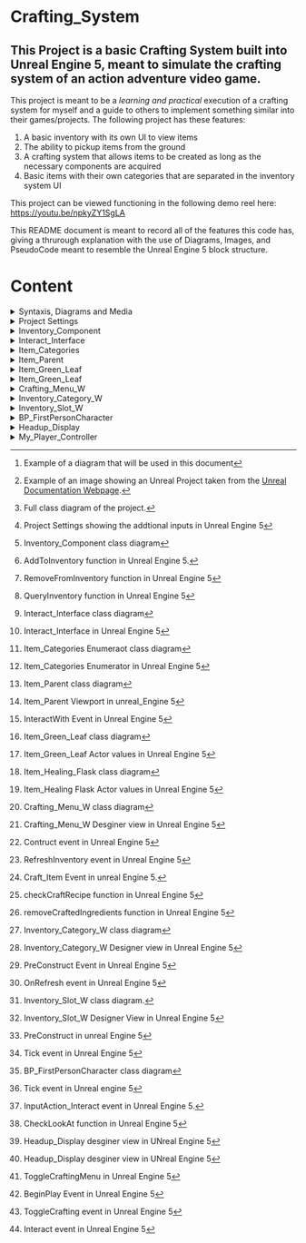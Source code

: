 # Crafting_System

## This Project is a basic Crafting System built into Unreal Engine 5, meant to simulate the crafting system of an action adventure video game.

This project is meant to be a *learning and practical* execution of a crafting system for myself and a guide to others to implement something similar into their games/projects. The following project has these features:

  1. A basic inventory with its own UI to view items
  2. The ability to pickup items from the ground
  3. A crafting system that allows items to be created as long as the necessary components are acquired
  4. Basic items with their own categories that are separated in the inventory system UI

This project can be viewed functioning in the following demo reel here: https://youtu.be/npkyZY1SgLA

This README document is meant to record all of the features this code has, giving a thrurough explanation with the use of Diagrams, Images, and PseudoCode meant to resemble the Unreal Engine 5 block structure.

# Content

<details>

  <summary>Syntaxis, Diagrams and Media</summary>

  # Syntaxis, Diagram and Media

  ## How is this document organized and how should you read it?
  
  This section is to give an understanding of how the document will be formated and organized as well as explaining the diagrams that will be placed around this document.

  ### Syntax

  All of the added or edited functions, structures or events will be added to this document. Any default classes, structures, etc, that are in the base Unreal Engine default projects, will only be added if they are specifically mentioned in the context of the coding.

  The coding will be done in a pseudocode that will ressemble as much as possible a object oriented language

  Example:

  ```
    class newClass {

      public  bool attribute;
      public  int attribute2;
      private static  struct attribute3;

      public function1( int parameter, bool parameter){
        return returnType;
      }

      private functionEvent(){
        attribute += 1;
      }
    }
  ```
  
  ### Diagrams 
  
  There will be general UML Diagrams summarizing and showing the logic of every component, as Unreal has very specific color coding for their nodes (i.e, events, functions, and the specific color of the data structures) these diagrams will use the colors used in Unreal for the classes and data structures.
  
  Example:

  ![imagen](https://github.com/user-attachments/assets/c4eb07d7-86af-498c-9c1a-d473067e88b4) [^1]

  [^1]: Example of a diagram that will be used in this document

### Media

Media in this document will have foot notes describing what the media is showing. Media can include images, videos of the project to assist in the understanding of this project.

Example:

  ![dotboxspawnemitter](https://github.com/user-attachments/assets/a0b89f3c-2c57-42c8-b502-7a0211c958d8)[^2]

  [^2]: Example of an image showing an Unreal Project taken from the [Unreal Documentation Webpage](https://dev.epicgames.com/documentation/en-us/unreal-engine/nodes-in-unreal-engine). 

  <img width="4409" height="3366" alt="Clase UML" src="https://github.com/user-attachments/assets/35333426-fe2c-4501-9380-3439eba92ec8" /> [^3]

  [^3]: Full class diagram of the project.
  
</details>

<details>

  <summary>Project Settings</summary>

  # Project Settings

  For this class to function properly, it is Required to add some additional inputsinto your project settings to toggle the inventory to appear, and to pick up items. For this project "Tab" is used to open the invenotry, and "E" is used to pick up items on the ground.

  <img width="1007" height="552" alt="imagen" src="https://github.com/user-attachments/assets/629c5160-30b5-464d-af4d-ec71b6f22e48" /> [^4]

  [^4]: Project Settings showing the addtional inputs in Unreal Engine 5


</details>
  
<details>

  <summary>Inventory_Component</summary>
  
  # Inventory_Component

  ## How we contain items that are grabbed by the player.

  This is a blueprint actor component class that allows the player to add items, remove them, and search for items in a specific category.

  <img width="394" height="299" alt="imagen" src="https://github.com/user-attachments/assets/6d5a58ce-f46b-4e77-9fc5-aedf68d848bd" /> [^5]

  [^5]: Inventory_Component class diagram

  ```
  #import Parent_Item

  public Blueprint class extends ActorComponent Inventory_Component {

    public Dictionary<Item_Parent, int> inventory; // This dictionary will allow the player to store any kind or item and know how many of said item are available.

    .......
  }

  ```

<summary>Functions</summary>

  ### Functions

  This section will show every function that this class has.

  <ins>AddToInventory</ins>

  A simple functions that add an item to the "inventory" Dictonary,  it mkes the "Parent Item" the key, and adds an int value to the respective key.

  <img width="1308" height="549" alt="imagen" src="https://github.com/user-attachments/assets/d1b9a494-00be-4093-806f-519cfcf24f9d" /> [^6]

  [^6]: AddToInventory function in Unreal Engine 5.

  ```
  public boolean AddToInventory(Item_Parent itemAdded, int quantity){
    quantity += inventory.find(itemAdded); // This will check if the item already exists in the dictionary, if not, this operation will add 0.
    inventory.add(itemAdded, // This will add the key to the Dictionary
                  clamp(/*value*/ quantity, /*min*/ 0, /*max*/ 99)); // this clamp function makes sure that the maximum amount of the quantity is limited to 99 and minimum is 0
    return true;
  }
  
  ```

  <ins>RemoveFromInventory</ins>

  A simple function that removes a single item from the "inventory" Dictionary. It searches the Item_parent Map Key and reduces the count .1.

  <img width="1192" height="374" alt="imagen" src="https://github.com/user-attachments/assets/7190fbdb-75ca-43c0-9f80-e466242e102c" /> [^7]

  [^7]: RemoveFromInventory function in Unreal Engine 5

  ```
  public boolean RemoveFromInventory(Item_Parent itemToRemove, int quantity){
    if(QueryInventory(self, itemToRemove, quantity).success){ //search if the item is in the inventory
      inventory.add(itemToRemove, (QueryInventory(self, itemToRemove, quantity).outputQuantity - quantity)); //update the Map by removing the value of item quantity
      return true;
    }
    return false;
  }
  ```

<ins>QueryInventory</ins>

A simple function that searches a specific item in the "inventory" Map/Dictionary. It searches for the spefied item and amount in the Map and removes it from the Dictionary.

<img width="1197" height="373" alt="imagen" src="https://github.com/user-attachments/assets/7b2e71c9-907c-4f9b-a933-a9e04bdf05d3" /> [^8]

[^8]: QueryInventory function in Unreal Engine 5

```
public boolean, int QueryInventory(Item_Parent item, int quantity){
  boolean success = true; // we set a boolean to see if the item was found
  int outputquantity; // we set a number to see how many of said number of items was found
  if(inventory.find(item).value >= quantity AND inventory.find(item).success){ //if we found the item and it has a higher amount then the requested quantiry
    return success, outputQuantkty = inventory.find(item).value; //return that the item an amoun do exist
  }
  return !success, outputQuantkty = inventory.find(item).value; //else return false and a value of -1
}
```
</details>

<details>

<summary>Interact_Interface</summary>

# Interact_Interface

## An interface to interact with the world

This is an interface with the purpose to have to functions that allows items to be interactables. A function that knows when an item is looked and a function that allows the item to be interacted with.

<summary>Interface</summary>

### Interface

<img width="330" height="149" alt="imagen" src="https://github.com/user-attachments/assets/73d26258-cbfd-4335-a68f-d5b91babb51f" /> [^9]

[^9]: Interact_Interface class diagram

<img width="1131" height="582" alt="imagen" src="https://github.com/user-attachments/assets/cba4de42-f8e4-4530-a3f4-713dec8d483a" /> [^10]

[^10]: Interact_Interface in Unreal Engine 5

```

public interface Interact_interface{

  public lookAt(); //This will known when the object is being looked at

  public InteractWith(); //This will allows the item to be interactablke

}
```

</details>

<details>

<summary>Item_Categories</summary>

# Item_Categories

## Classifying item types

This is an Enumerator that gives the option to give a specific category for an item.

<summary>Enumerator</summary>

### Enumerator

<img width="289" height="134" alt="imagen" src="https://github.com/user-attachments/assets/9aa3e0a4-02f0-467d-a4f9-01698aba7cdd" /> [^11]

[^11]: Item_Categories Enumeraot class diagram

<img width="1912" height="407" alt="imagen" src="https://github.com/user-attachments/assets/a3841e6b-a90c-4592-86c4-bce19183eae3" /> [^12]

[^12]: Item_Categories Enumerator in Unreal Engine 5

```
public enumerator Item_Categories {
  Parts,
  Plants,
  Skins,
  Medicinal,
  Ammon,
  Throwable,
  Equipment
}
```

</details>

<details>

<summary>Item_Parent</summary>

# Item_Parent

## The class for all items

This actor blueprint class is a parent function to all items, it will have all basic parameters all items need, and Events that items will have.

<img width="765" height="477" alt="imagen" src="https://github.com/user-attachments/assets/eae71c52-cd99-4153-b7e3-a78caa64b8aa" /> [^13]

[^13]: Item_Parent class diagram

<img width="1916" height="992" alt="imagen" src="https://github.com/user-attachments/assets/82de365e-3d2c-45d2-aa4a-e93988fde70b" /> [^14]

[^14]: Item_Parent Viewport in unreal_Engine 5

```
#import Item_Categories
#import BP_FirstPersonCharacter

public BluePrintActor class  Item_Parent extends BlueprintActor implements Interact_Interface {
  public text name;
  public text description;
  public Item_Categories category;
  public Texture2D thumbnail;
  public Dictionary<Item_Parent, int> craftingRecipe;

  .........
}
```

<summary>Event Graph</summary>

### Event Graph

<ins>InteractWith</ins>

This is an event that tranforms the "InteractWithFunction" from the Interact Interface to an Event. It will allow the player to interact with an item, to add them to their inventory, and removes them from the level.

<img width="1682" height="295" alt="imagen" src="https://github.com/user-attachments/assets/93ec4a31-9378-4f82-bd8f-66ddb085d862" /> [^15]

[^15]: InteractWith Event in Unreal Engine 5

```
public eventr InteractWith(BP_FirstPersonCharacter playerCharacter){
  playerCharacter.Inventory_Component.AddToinventory(self.GetClass(), 1); // we add the item to the inventory
  try {
    My_Player_Controller cast = (My_Player_Controller) GetPlayerController(0); //then we attempt to cast the player controller into  aMy_Player_Controller class
    cast.Headup_Display.Crafting_Menu_W.RefreshInventory(); //then we update the UI to show this item in the inventory
    DestroyActor(self); // We destroy the item itself and remove from the level
  }
}
```
</details>

<details>

<summary>Item_Green_Leaf</summary>

# Item_Green_Leaf

## A basic crafting item

This is an Actor the inherits all featuers from the Item_Parent class. It is used for testing purposes.

<img width="268" height="251" alt="imagen" src="https://github.com/user-attachments/assets/b41dd6c8-ba30-48f3-b908-096eff9510a9" /> [^16]

[^16]: Item_Green_Leaf class diagram

<img width="1914" height="1008" alt="imagen" src="https://github.com/user-attachments/assets/989f0385-8bf9-4a54-9f7c-9e05f4813f35" /> [^17]

[^17]: Item_Green_Leaf Actor values in Unreal Engine 5

```
#import Item_Categories
#import BP_FirstPersonCharacter

public BluePrintActor class  Item_Green_Leaf extends Item_Parent  {
  super.name = "Green Leaf";
  super.description = "These Green Herbs are filled with healthy protein. They are used by the locals for medicine.";
  super.category = Item_Categories.Plants;
  super.thumbnail = "T_Bush_D";
  super.craftable = false;
  super.craftingRecipe = null;
  .........
}
```

</details>

<details>

<summary>Item_Green_Leaf</summary>

# Item_Healing_Flask

## A basic crafted item

This is an Actor the inherits all featuers from the Item_Parent class. It is used for testing purposes.

<img width="270" height="268" alt="imagen" src="https://github.com/user-attachments/assets/4f74fdcd-223a-4c89-90c6-3e55ce658fdb" /> [^18]

[^18]: Item_Healing_Flask class diagram

<img width="1915" height="1034" alt="imagen" src="https://github.com/user-attachments/assets/25f8844d-1aed-49b7-a2a6-db78ba0f0065" /> [^19]

[^19]: Item_Healing Flask Actor values in Unreal Engine 5

```
#import Item_Categories
#import BP_FirstPersonCharacter

public BluePrintActor class  Item_Healing_Flask extends Item_Parent  {
  super.name = "Healing Flask";
  super.description = "Can heal the drinker by a considerable amount, wanring: side-effects included";
  super.category = Item_Categories.Medicinal;
  super.thumbnail = "T_Tech_Dot_M";
  super.craftable = true;
  super.craftingRecipe = {Item_Green_Leaf: 3}
  .........
}
```

</details>

<details>

<summary>Crafting_Menu_W</summary>

# Crafting_Menu_W

## How we see our crafting menu.

This is a Widget Blueprint Object that gives our UI to the player. This UI has all the item categories, and will show all available items, and available craftable items.

<img width="769" height="649" alt="imagen" src="https://github.com/user-attachments/assets/7196f0b4-87e5-4dff-96b7-13ac73b28527" /> [^20]

[^20]: Crafting_Menu_W class diagram

<img width="1422" height="1003" alt="imagen" src="https://github.com/user-attachments/assets/bf807729-21cf-443a-a531-c23a69288f88" /> [^21]

[^21]: Crafting_Menu_W Desginer view in Unreal Engine 5

```
#import Inventory_Category_W
#import BP_FirstPersonCharacter
#import Inventory_Slot_W
#import Item_Parent

public BlueprintWidget class Crafting_Menu_W extends UserWidget {
  public Inventory_Category_W Ammo;
  public Inventory_Category_W Equipment;
  public Inventory_Category_W Medicinal;
  public Inventory_Category_W Parts;
  public Inventory_Category_W Skins;
  public Inventory_Category_W Throwables;
  public Inventory_Slot_W hoveredItem;
  public BP_FirstPersonCharacter playerCharacter;


...................
}
```

<summary>Event Graph</summary>

### Event Graph

<ins>Construct</ins>

This is an event that triggers when the item is created. It sets the playerCharacter variable value.

<img width="853" height="316" alt="imagen" src="https://github.com/user-attachments/assets/14eb641f-bfc1-4504-9ec7-de08f074bf0b" /> [^22]

[^22]: Contruct event in Unreal Engine 5

```
public event Contrcut() {
  playerCharacter = (BP_FirstPersonCharacter) GetPlayerCharaccter();
}
```

<ins>RefreshInventory</ins>

This event is called when there is a change in the inveotry of the player. It will refresh the UI to show changes.

<img width="940" height="465" alt="imagen" src="https://github.com/user-attachments/assets/fd3016b6-82e9-41a4-a0d1-484ff86c0fde" /> [^23]

[^23]: RefreshInventory event in Unreal Engine 5

```
public event RefreshInventory(){
  Inventory_Category_W array[] = [Ammo, Equipment, Medicinal, Parts, Plants, Skins, Throwables]; // an array that makes sure that all categories are refreshed
  for each x in array {
    OnRefresh(x); // Refresh the inventory
  }
}
```

<ins>Craft_Item</ins>

This Event triggers when an item is crafted. It gets all used items, the crafted item, the crafting recipe and adds and removes the items correspondingly.

<img width="1565" height="275" alt="imagen" src="https://github.com/user-attachments/assets/b3c349c4-b182-40b9-83dd-5a8bb5ff6908" /> [^24]

[^24]: Craft_Item Event in unreal Engine 5.

```
public event Craft_Item(){
  if(hoveredItem.isValid){ //check if there is a hovered item
    if(hoveredItem.item.craftable){ //check if the item craftable
      if(checkCraftRecipe(hoveredItem.item.craftingRecipe).validRecipe){ //check if the recipe is available to be crafted
        AddToInventory(playerCharacter.Inventory_Component, hoeveredItem.item); //add to inventory crafted item
        removeCraftedIngredient(hoveredItem.item.craftingRecipe); //remove crafting materials
        RefreshInventory();
      }
    }
  }
}
```
<summary>Functions</summary>

### Functions

<ins>checkCraftRecipe</ins>

A function that checks if the player has all the item for the selected recipe. It searches the recipe and checks if the player has all required items.

<img width="1417" height="449" alt="imagen" src="https://github.com/user-attachments/assets/c9cc006b-7804-4210-94c9-4c4e40bca1c8" /> [^25]

[^25]: checkCraftRecipe function in Unreal Engine 5

```
public boolean checkCraftRecipe(Dictionary<Item_Parent, int> recipe){
boolean isComplete = true;
  for each item in recipe.keys() { //check all the item map keys
    if(!QueryInventory(playerCharacter.Inventory_Component, item, recipe.find(item)).success){  //check if the item amount required is not found
      isComplete = false;
    }
  }
return isComplete;
}
```

<ins>removeCraftedIngredients</ins>

A function that removes all used items in a crafting recipe. It finds the in the inventory and removes them from itself.

<img width="1231" height="363" alt="imagen" src="https://github.com/user-attachments/assets/485f7620-7c7d-4036-95ba-be363bee471d" /> [^26]

[^26]: removeCraftedIngredients function in Unreal Engine 5

```
public removeCraftedIngredient(Dictionary<Item_Parent, int> ingredients){
  for each items in ingredients.keys(){
    RemoveFromInventory(playerCharacter.Inventory_Component, item, ingredients.find(item));
  }
}
```

</details>

<details>

<summary>Inventory_Category_W</summary>

# Inventory_Category_W

## Lets divide our inventory in the UI

This is a Widget Blueprint class that divides the inventory into categories. THey make sure the inventory is organized.

<img width="812" height="659" alt="imagen" src="https://github.com/user-attachments/assets/9435a51e-4236-4e47-9858-9d824aadfe23" /> [^27]

[^27]: Inventory_Category_W class diagram

<img width="1426" height="1008" alt="imagen" src="https://github.com/user-attachments/assets/80225dc7-ac8c-490d-bf50-adbb5fdbd925" /> [^28]

[^28]: Inventory_Category_W Designer view in Unreal Engine 5

```
#import Item_Categories
#import BP_FirstPersonCharacter
#import Item_Parent

public BlueprintWidget class Inventory_Category extends UserWidget {
  public WrapBox BOX_Category_Container;
  public TextBox TXT_Category_Title;
  public BP_FirstPersonCharacter playerCharacter;
  public boolean isCraftedCatgory;
  public Item_Parent[] craftedItems;

..........
}
```

<summary>Event Graph</summary>

### Event Graph

<ins>PreConstruct</ins>

The event that is active before the actor is constructed. It helps to add the slots to a specific category and adds any item that can be crafted.

<img width="1810" height="436" alt="imagen" src="https://github.com/user-attachments/assets/7b4d35db-b674-4033-b9e2-1f97ab7f2a84" /> [^29]

[^29]: PreConstruct Event in Unreal Engine 5

```
public event PreConstruct(){
  TXT_Category_Title.setText((Text) category.toString()); //set the category title bby casting the enum to a text
  playerCharacter = (BP_FirstPersonCharacter) GetPlayerCharacter(0);
  if(isCraftedCategory){
    for each item in craftedItems {
      AddChildToWrapBox(CreateWidget("Inventory_Slot_W", item, playerCharacter)); //Add the slots in the catgory if they are a craftable
    }
  } else {
    for each item in playerCharacter.Inventory_Component.inventory {
      if(item.category == category){
        AddChildToWrapBox(CreateWidget("Inventory_Slot_W", item, playerCharacter)); // Adds the players current inventory slots to the category
      }
    }
  }
}
```

<ins>OnRefresh</ins>

This event is active when there is a change on the inventory, it refreshes the slots of the categories by clearing and adding the WarpBox of the category

<img width="1566" height="785" alt="imagen" src="https://github.com/user-attachments/assets/992818a3-b26f-4ac7-8b24-21acb100b768" /> [^30]

[^30]: OnRefresh event in Unreal Engine 5

```
public event OnRefresh(){
  BOX_Category_Container.ClearChildren();
  if(isCraftedCategory){
    for each item in craftedItems {
      AddChildToWrapBox(CreateWidget("Inventory_Slot_W", item, playerCharacter)); //Add the slots in the catgory if they are a craftable
    }
  } else {
    for each item in playerCharacter.Inventory_Component.inventory {
      if(item.category == category){
        AddChildToWrapBox(CreateWidget("Inventory_Slot_W", item, playerCharacter)); // Adds the players current inventory slots to the category
      }
    }
  }
}
```

</details>

<details>

<summary>Inventory_Slot_W</summary>

# Inventory_Slot_W

## Viewing a singular item

This is a Widget Blueprint class that show an individual slot of an item. 

<img width="802" height="622" alt="imagen" src="https://github.com/user-attachments/assets/4fe55b6e-ebd6-4afd-9d77-6be833a35cf8" /> [^31]

[^31]: Inventory_Slot_W class diagram.

<img width="1422" height="1005" alt="imagen" src="https://github.com/user-attachments/assets/c5e9842d-686e-4cf4-990d-36da71171f08" /> [^32]

[^32]: Inventory_Slot_W Designer View in Unreal Engine 5

```
#import Item_Parent
#import BP_FirstPersonCharacter
#import Crafting_Menu_W

public WidgetBluerpint class Inventory_Slot_W extends UserWidget {
  public Image IMG_Item_Thumbnail
  public TextBox TXT_Quantity_Text;
  public Item_Parent item;
  public BP_FirstPersonCharacter playerCharacter;
  public Crafting_Menu_W crafting_Menu;

........... 
}
```

<summary>Event Graph</summary>

### Event Graph

<ins>PreConstruct</ins>

An event that occurs prior to when the object is created, it will set the slot to show the item thimbnail and show the exact amount.

<img width="1872" height="423" alt="imagen" src="https://github.com/user-attachments/assets/a43fbade-3590-4f7a-89c8-b7f4632dd85b" /> [^33]

[^33]: PreConstruct in unreal Engine 5

```
  public event PreConstruct(){
    IMG_Item_Thumbnail.SetBrushFromTexture(item.thumbnail); //set the thumbnail of the slot
    TXT_Quantity_Text-setText(playerCharacter.Invenotry_Component.inventory.find(item).toText()); //set the amount of the item from the amount in the players inventory
    if(playerCharacter.Invenotry_Component.inventory.find(item) > 0){ //If there are more than one item
      crafting_Menu = ((My_Player_Character) GetPlayerController(0)).Headup_Display.Crafting_Menu_W; //set the crafting menu to that of the players
    } else { //else reduce the opacity of the text and then set the crafting menu
      TXT_Quantity_Item.SetOpacity(0.4);
      crafting_Menu = ((My_Player_Character) GetPlayerController(0)).Headup_Display.Crafting_Menu_W; //set the crafting menu to that of the players
    }
  }
```

<ins>Tick</ins>

This Event is triggered on every tick, it is a check to see if an item is being hovered above with the mouse.

<img width="1507" height="606" alt="imagen" src="https://github.com/user-attachments/assets/7c40f931-218c-48c5-9869-942efb0ddf86" /> [^34]

[^34]: Tick event in Unreal Engine 5

```
public event Tick(){
  if(isHovered()){
    crafting_Menu.hoveredItem = self;
  } else {
    if(crafting_Menu.hoveredItem == self){
      crafting_Menu.hoveredItem = null;
    }
  }
}
```

</details>

<details>

<summary>BP_FirstPersonCharacter </summary>

# BP_FirstPersonCharacter

## The default first person character blueprint

This is the default First PErson Character Blueprint in the First Person Project in Unreal Engine 5. It was modified to have an inventory component and to check and interact with items.

<img width="528" height="287" alt="imagen" src="https://github.com/user-attachments/assets/7555ffee-06ce-4106-ac6a-f80d8622510c" /> [^35]

[^35]: BP_FirstPersonCharacter class diagram

```
#import Inventory_Component

public Blueprint class BP_FirstPersonCharacter extends Character {
  public Inventory_Component Inventory_Component
  public Actor lookAtTarget;

.......
}

```

<summary>Event Graph</summary>

### Event Graph

<ins>Tick</ins>

This event is triggered with every tick, it does a check to see if an item is being looked at.

<img width="521" height="204" alt="imagen" src="https://github.com/user-attachments/assets/7cd6a157-fa3e-4df7-a38e-d9242251be9f" /> [^36]

[^36]: Tick event in Unreal engine 5

```
public event Tick(){
  CheckLookAt(self);
}
```

<ins>InputAction_Interact</ins>

This event checks if the "E" key is pressed.

<img width="597" height="392" alt="imagen" src="https://github.com/user-attachments/assets/1bd14978-7aae-44b5-b035-85f8d34cd975" /> [^37]

[^37]: InputAction_Interact event in Unreal Engine 5.

```
public event InputAction_Interact(){
  lookAtTarget.InteractWith(self);
}
```

<summary>Functions</summary>

### Functions

<ins>CheckLookAt</ins>

This function calls the look at of the actor to see if the plkayer is looking at an item, it calculates the camera's position and sets the value of the looked at actor.

<img width="1670" height="432" alt="imagen" src="https://github.com/user-attachments/assets/52f661ae-f178-4d81-b20c-7cd6f8482bbd" /> [^38]

[^38]: CheckLookAt function in Unreal Engine 5

```
public CheckLookAt(){
  vector3 start = this.FirtPersonCamera.GetWorldLocation();
  vector3 end = GetForwardVector(this.FirtPersonCamera.GetWorldRotation()) * 300.0 + start;
  if(LineTraceByChannel(start, end, "interactive", /*Ingenor self*/ true).OutHitBlockingHit){ // Check if there is an item
    lookAtTarget = LineTraceByChannel(start, end, "interactive", /*Ingenor self*/ true).OutHitActor; // set the item hit
    lookAtTarget.LookAt(self);
  } else [
    lookAtTarget = null;
  ]
}
```
</details>

<details>

<summary>Headup_Display</summary>

# Headup_Display

## The main UI for the HUD

This widget Blueprint class is meant to keep all other widgets contained within. I has the crafting menu as a main widget.

<img width="519" height="273" alt="imagen" src="https://github.com/user-attachments/assets/09cd2551-eaa7-4b01-987f-974d22951700" /> [^39]

[^38]: Headup_Display class diagram

<img width="1425" height="1004" alt="imagen" src="https://github.com/user-attachments/assets/7182be33-2f14-4d55-a618-2fc8d54cc71b" /> [^39]

[^39]: Headup_Display desginer view in UNreal Engine 5

```
#import Crafting_Menu_W

public BlueprinWidget class Headup_Display extends UserWidget {
  public Crafting_Menu_W Crafting_Menu_W;
  public Canvas HUD_Canvas;

....................
}
```

<summary>Event Graph</summary>

### Event Graph

<ins>ToggleCraftingMenu</ins>

This event is triggered when the Crafting menu is opened. It checks if its already open and makes it visible or not depending on the visibiolity.

<img width="1683" height="675" alt="imagen" src="https://github.com/user-attachments/assets/2803f13c-c075-42b2-8df5-daf98bb148cf" /> [^40]

[^40]: ToggleCraftingMenu in Unreal Engine 5

```
public event ToggleCraftingMenu(){
  if(Crafting_Menu_W.isVisible()){
    Crafting_Menu_W.SetVisibility("hidden");
    SetInputModeGameOnly(GetPlayerController(0), false);
    GetPLayerController(0).showMouseCursor = false;
    GetPlayerCharacter(0).EnableInput(GetPlayerController(0));
  } else {
    Crafting_Menu_W.SetVisibility("visible");
    SetInputModeGameAndUI(GetPlayerController(0), Crafting_Menu_W, "Do Not Look", true, false);
    GetPlayerController(0).showMouseCursor = true;
    GetPlayerCharacter(0).DisableInput(GetPlayerController(0));
  }
}
```

</details>

<details>

<summary>My_Player_Controller</summary>

# My_Player_Controller

## A player controller for the character

This is PlayeController class that is meant to be added for the player to have access to certain controls. Like opening the inventory and interacting with items.

<img width="470" height="308" alt="imagen" src="https://github.com/user-attachments/assets/933245d4-b5d2-45f7-b712-c32836bc9067" /> [^41]

[41]: My_Player_Controller class function

```
#import Haedup_Display

public PlayerController class My_Player_Controller extends PlayerController {
  public Haedup_Display haedupDisplay;


.............
}
```

<summary>Event Graph</summary>

### Event Graph

<ins>BeginPlay</ins>

This event occurs when the project is started, it generates the HUD and adds it to the viewport.

<img width="1082" height="245" alt="imagen" src="https://github.com/user-attachments/assets/49196b23-7088-4063-ae24-5a0ef0c2c335" /> [^42]

[^42]: BeginPlay Event in Unreal Engine 5

```
public event BeginPlay(){
  headupDisplay = CreateWidget("Headup_Display");
  AddToViewport(headupDisplay);
}
```

<ins>ToggleCrafting</ins>

This event is triggered when pressing "tab". It opens the crafting menu.

<img width="592" height="354" alt="imagen" src="https://github.com/user-attachments/assets/e725cfc7-dd06-4567-882f-0654ee008a7b" /> [^43]

[^43]: ToggleCrafting event in Unreal Engine 5

```
  public event ToggleCrafting(){
    headupDisplay.ToggleCraftingMenu();
  }
```

<ins>Interact</ins>

This event is trigerred when pressing "e" in the cratfing menu. It crafts an item.

<img width="777" height="387" alt="imagen" src="https://github.com/user-attachments/assets/b7e0270b-9d6d-4701-99e3-8a8e0a0ebfed" /> [^44]

[^44]: Interact event in Unreal Engine 5

```
publice event Interact(){
  headupDiplay.Crafting_Menu_W.CraftItem():
}
```

</details>
